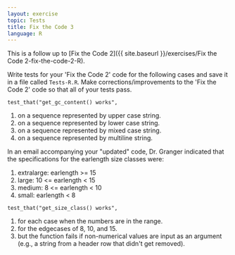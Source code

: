 ```yaml
---
layout: exercise
topic: Tests
title: Fix the Code 3
language: R
---
```


This is a follow up to [Fix the Code 2]({{ site.baseurl }}/exercises/Fix the Code 2-fix-the-code-2-R).

Write tests for your 'Fix the Code 2' code for the following cases and save it in a 
file called `Tests-R.R`. Make corrections/improvements to the 'Fix the Code 2' code 
so that all of your tests pass.

`test_that("get_gc_content() works",`

1.  on a sequence represented by upper case string.
2.  on a sequence represented by lower case string.
3.  on a sequence represented by mixed case string.
4.  on a sequence represented by multiline string.

In an email accompanying your "updated" code, Dr. Granger indicated that
the specifications for the earlength size classes were:

1.  extralarge: earlength >= 15
2.  large: 10 <= earlength < 15
3.  medium: 8 <= earlength < 10
4.  small: earlength < 8

`test_that("get_size_class() works",`

1.  for each case when the numbers are in the range.
2.  for the edgecases of 8, 10, and 15.
3.  but the function fails if non-numerical values are input as an argument
    (e.g., a string from a header row that didn't get removed).
